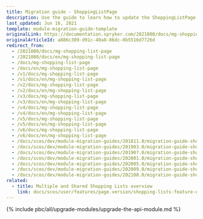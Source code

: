 ```yaml
---
title: Migration guide - ShoppingListPage
description: Use the guide to learn how to update the ShoppingListPage module to a newer version.
last_updated: Jun 16, 2021
template: module-migration-guide-template
originalLink: https://documentation.spryker.com/2021080/docs/mg-shopping-list-page
originalArticleId: a886c309-d91c-40a8-86dc-0b5516d7726d
redirect_from:
  - /2021080/docs/mg-shopping-list-page
  - /2021080/docs/en/mg-shopping-list-page
  - /docs/mg-shopping-list-page
  - /docs/en/mg-shopping-list-page
  - /v1/docs/mg-shopping-list-page
  - /v1/docs/en/mg-shopping-list-page
  - /v2/docs/mg-shopping-list-page
  - /v2/docs/en/mg-shopping-list-page
  - /v3/docs/mg-shopping-list-page
  - /v3/docs/en/mg-shopping-list-page
  - /v4/docs/mg-shopping-list-page
  - /v4/docs/en/mg-shopping-list-page
  - /v5/docs/mg-shopping-list-page
  - /v5/docs/en/mg-shopping-list-page
  - /v6/docs/mg-shopping-list-page
  - /v6/docs/en/mg-shopping-list-page
  - /docs/scos/dev/module-migration-guides/201811.0/migration-guide-shoppinglistpage.html
  - /docs/scos/dev/module-migration-guides/201903.0/migration-guide-shoppinglistpage.html
  - /docs/scos/dev/module-migration-guides/201907.0/migration-guide-shoppinglistpage.html
  - /docs/scos/dev/module-migration-guides/202001.0/migration-guide-shoppinglistpage.html
  - /docs/scos/dev/module-migration-guides/202005.0/migration-guide-shoppinglistpage.html
  - /docs/scos/dev/module-migration-guides/202009.0/migration-guide-shoppinglistpage.html
  - /docs/scos/dev/module-migration-guides/202108.0/migration-guide-shoppinglistpage.html
related:
  - title: Multiple and Shared Shopping Lists overview
    link: docs/scos/user/features/page.version/shopping-lists-feature-overview/shopping-lists-feature-overview.html
---
```


{% include pbc/all/upgrade-modules/upgrade-the-api-module.md %} <!-- To edit, see /_includes/pbc/all/upgrade-modules/upgrade-the-api-module.md -->
